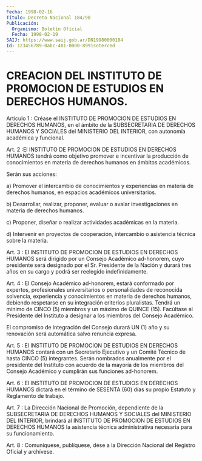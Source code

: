 ```yaml
---
Fecha: 1998-02-16
Título: Decreto Nacional 184/98
Publicación:
  Organismo: Boletín Oficial
  Fecha: 1998-02-19
SAIJ: https://www.saij.gob.ar/DN19980000184
Id: 123456789-0abc-481-0000-8991soterced
---
```

# CREACION DEL INSTITUTO DE PROMOCION DE ESTUDIOS EN DERECHOS HUMANOS.

<a id="1"></a>
Artículo  1 :  Créase  el  INSTITUTO  DE PROMOCION DE ESTUDIOS  EN DERECHOS  HUMANOS,  en  el ámbito de la SUBSECRETARIA  DE  DERECHOS HUMANOS  Y  SOCIALES del MINISTERIO  DEL  INTERIOR,  con  autonomía académica y funcional.

<a id="2"></a>
Art. 2 :El INSTITUTO  DE PROMOCION DE ESTUDIOS EN DERECHOS HUMANOS tendrá  como  objetivo  promover  e  incentivar  la  producción  de conocimientos en materia de derechos humanos en ámbitos académicos.

Serán sus acciones:

a)  Promover el intercambio  de  conocimientos  y  experiencias  en materia  de derechos humanos, en espacios académicos universitarios.

b) Desarrollar, realizar, proponer, evaluar o avalar investigaciones en materia de derechos humanos.

c) Proponer,  diseñar  o  realizar  actividades  académicas  en  la materia.

d) Intervenir en proyectos de cooperación, intercambio o asistencia técnica sobre la materia.

<a id="3"></a>
Art.  3 : El INSTITUTO DE PROMOCION DE ESTUDIOS EN DERECHOS HUMANOS será dirigido  por un Consejo Académico ad-honorem, cuyo presidente será designado por  el  Sr.  Presidente  de la Nación y durará tres años   en  su  cargo  y  podrá  ser  reelegido  indefinidamente.

<a id="4"></a>
Art.  4 : El Consejo Académico ad-honorem,  estará  conformado  por expertos,    profesionales    universitarios  o  personalidades  de reconocida solvencia, experiencia  y  conocimientos  en  materia de derechos  humanos,  debiendo respetarse en su integración criterios pluralistas. Tendrá un  mínimo de CINCO (5) miembros y un máximo de QUINCE (15). Facúltase al  Presidente  del  Instituto a designar a los miembros del Consejo Académico.

El compromiso de integración del Consejo durará  UN  (1)  año  y su renovación será automática salvo renuncia expresa.

<a id="5"></a>
Art.  5 : El INSTITUTO DE PROMOCION DE ESTUDIOS EN DERECHOS HUMANOS contará  con  un  Secretario Ejecutivo y un Comité Técnico de hasta CINCO (5) integrantes. Serán nombrados anualmente por el presidente del Instituto con acuerdo de la mayoría de los miembros del Consejo Académico y cumplirán sus funciones ad-honorem.

<a id="6"></a>
Art. 6 : El INSTITUTO  DE PROMOCION DE ESTUDIOS EN DERECHOS HUMANOS dictará en el término de  SESENTA  (60)  días  su propio Estatuto y Reglamento de trabajo.

<a id="7"></a>
Art.  7 : La Dirección Nacional de Promoción, dependiente  de  la SUBSECRETARIA  DE  DERECHOS  HUMANOS Y SOCIALES del  MINISTERIO DEL INTERIOR,  brindará  al INSTITUTO  DE  PROMOCION  DE  ESTUDIOS  EN DERECHOS HUMANOS la asistencia  técnica    administrativa necesaria para su funcionamiento.

<a id="8"></a>
Art. 8 : Comuníquese,  publíquese, dése a la Dirección Nacional del Registro Oficial y archívese.